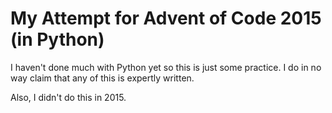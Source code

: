 # My Attempt for Advent of Code 2015 (in Python)
I haven't done much with Python yet so this is just some practice. I do in no way claim that any of this is expertly written.

Also, I didn't do this in 2015.

